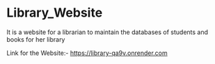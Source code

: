 # Library_Website


It is a website for a librarian to maintain the databases of students and books for her library

Link for the Website:- https://library-qa9v.onrender.com
